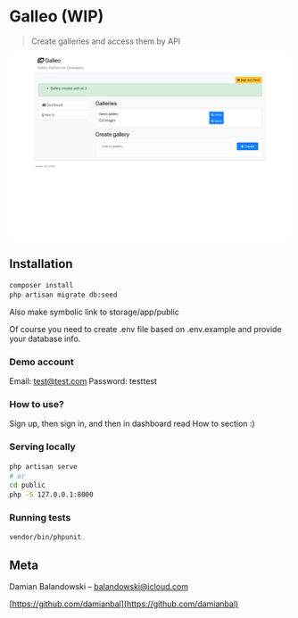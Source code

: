 # Galleo (WIP)
> Create galleries and access them by API

![Galleo](galleo.png?raw=true)

## Installation

```sh
composer install
php artisan migrate db:seed
```

Also make symbolic link to storage/app/public

Of course you need to create .env file based on .env.example and provide your database info.

### Demo account

Email: test@test.com
Password: testtest

### How to use?

Sign up, then sign in, and then in dashboard read How to section :)

### Serving locally

```sh
php artisan serve
# or
cd public
php -S 127.0.0.1:8000
```

### Running tests

```sh
vendor/bin/phpunit
```

## Meta

Damian Balandowski – balandowski@icloud.com

[https://github.com/damianbal](https://github.com/damianbal)
